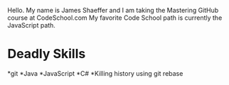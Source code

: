 Hello. My name is James Shaeffer and I am taking the Mastering GitHub course at CodeSchool.com
My favorite Code School path is currently the JavaScript path.

Deadly Skills
=============
*git
*Java
*JavaScript
*C#
*Killing history using git rebase
